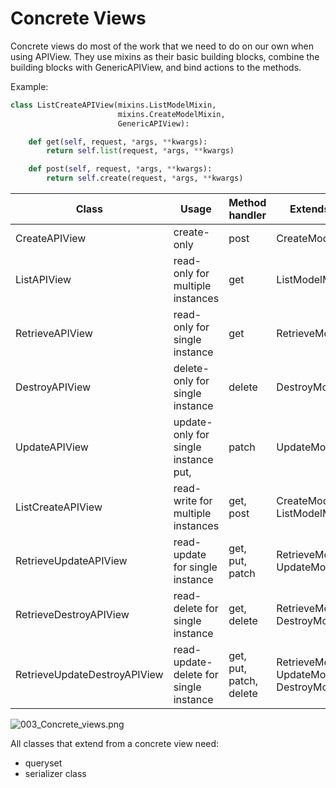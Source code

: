 # Concrete Views

Concrete views do most of the work that we need to do on our own when using APIView. They use mixins as their basic building blocks, combine the building blocks with GenericAPIView, and bind actions to the methods.

Example:
```python
class ListCreateAPIView(mixins.ListModelMixin,
                        mixins.CreateModelMixin,
                        GenericAPIView):

    def get(self, request, *args, **kwargs):
        return self.list(request, *args, **kwargs)

    def post(self, request, *args, **kwargs):
        return self.create(request, *args, **kwargs)
```        

|Class|	Usage|	Method handler	|Extends mixin|
|-|-|-|-|
|CreateAPIView|	create-only|	post|	CreateModelMixin|
|ListAPIView|	read-only for multiple instances|	get|	ListModelMixin|
|RetrieveAPIView|	read-only for single instance	|get	|RetrieveModelMixin|
|DestroyAPIView|	delete-only for single instance	|delete	|DestroyModelMixin|
|UpdateAPIView|	update-only for single instance	put, |patch|	UpdateModelMixin|
|ListCreateAPIView|	read-write for multiple instances	|get, post|	CreateModelMixin, ListModelMixin|
|RetrieveUpdateAPIView|	read-update for single instance	|get, put, patch	|RetrieveModelMixin, UpdateModelMixin|
|RetrieveDestroyAPIView|	read-delete for single instance	|get, delete	|RetrieveModelMixin, DestroyModelMixin|
|RetrieveUpdateDestroyAPIView|	read-update-delete for single instance|	get, put, patch, delete	|RetrieveModelMixin, UpdateModelMixin, DestroyModelMixin|

![003_Concrete_views.png](003_Concrete_views.png)

All classes that extend from a concrete view need:

* queryset
* serializer class